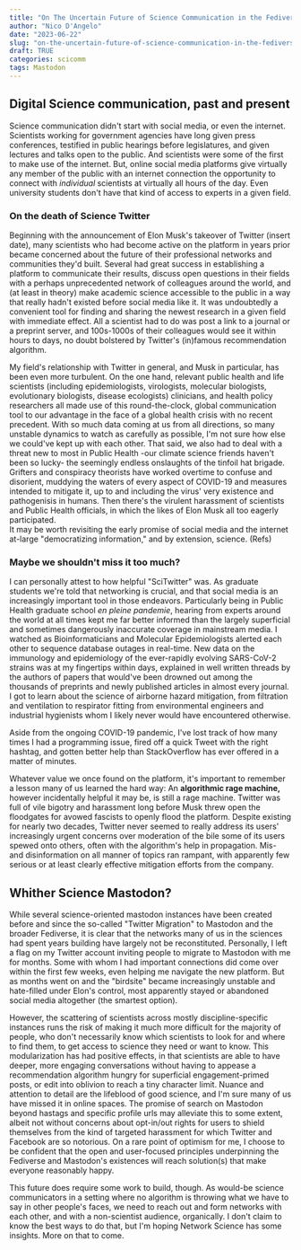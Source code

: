 ```yaml
---
title: "On The Uncertain Future of Science Communication in the Fediverse"
author: "Nico D'Angelo"
date: "2023-06-22"
slug: "on-the-uncertain-future-of-science-communication-in-the-fediverse"
draft: TRUE
categories: scicomm
tags: Mastodon
---
```

## Digital Science communication, past and present

Science communication didn't start with social media, or even the internet. Scientists working for government agencies have long given press conferences, testified in public hearings before legislatures, and given lectures and talks open to the public. And scientists were some of the first to make use of the internet.  But, online social media platforms give virtually any member of the public with an internet connection the opportunity to connect with *individual* scientists at virtually all hours of the day. Even university students don't have that kind of access to experts in a given field. 

### On the death of Science Twitter

Beginning with the announcement of Elon Musk's takeover of Twitter (insert date), many scientists who had become active on the platform in years prior became concerned about the future of their professional networks and communities they'd built. Several had great success in establishing a platform to communicate their results, discuss open questions in their fields with a perhaps unprecedented network of colleagues around the world, and (at least in theory) make academic science accessible to the public in a way that really hadn't existed before social media like it.  It was undoubtedly a convenient tool for finding and sharing the newest research in a given field with immediate effect. All a scientist had to do was post a link to a journal or a preprint server, and 100s-1000s of their colleagues would see it within hours to days, no doubt bolstered by Twitter's (in)famous recommendation algorithm.


My field's relationship with Twitter in general, and Musk in particular, has been even more turbulent. On the one hand,  relevant public health  and life scientists (including epidemiologists, virologists, molecular biologists, evolutionary biologists, disease ecologists) clinicians, and health policy researchers all made use of this round-the-clock, global communication tool to our advantage in the face of a global health crisis with no recent precedent. With so much data coming at us from all directions, so many unstable dynamics to watch as carefully as possible, I'm not sure how else we could've kept up with each other. That said, we also had to deal with a threat new to most in Public Health -our climate science friends haven't been so lucky- the seemingly endless onslaughts of the tinfoil hat brigade. Grifters and conspiracy theorists have worked overtime to confuse and disorient, muddying the waters of every aspect of COVID-19 and measures intended to mitigate it, up to and including the virus' very existence and pathogenisis in humans. Then there's the virulent harassment of scientists and Public Health officials, in which the likes of Elon Musk all too eagerly participated.    
It may be worth revisiting the early promise of social media and the internet at-large "democratizing information," and by extension, science. (Refs)

### Maybe we shouldn't miss it too much?

I can personally attest to how helpful "SciTwitter" was. As graduate students we're told that networking is crucial, and that social media is an increasingly important tool in those endeavors. Particularly being in Public Health graduate school *en pleine pandemie*, hearing from experts around the world at all times kept me far better informed than the largely superficial and sometimes dangerously inaccurate coverage in mainstream media. I watched as Bioinformaticians and Molecular Epidemiologists alerted each other to sequence database outages in real-time. New data on the immunology and epidemiology of the ever-rapidly evolving SARS-CoV-2 strains was at my fingertips within days, explained in well written threads by the authors of papers that would've been drowned out among the thousands of preprints and newly published articles in almost every journal. I got to learn about the science of airborne hazard mitigation, from filtration and ventilation to respirator fitting from environmental engineers and industrial hygienists  whom I likely never would have encountered otherwise.

Aside from the ongoing COVID-19 pandemic, I've lost track of how many times I had a programming issue, fired off a quick Tweet with the right hashtag, and gotten better help than StackOverflow has ever offered in a matter of minutes.


Whatever value we once found on the platform, it's important to remember a lesson many of us learned the hard way: An **algorithmic rage machine,** however incidentally helpful it may be, is still a rage machine. Twitter was full of vile bigotry and harassment long before Musk threw open the floodgates for avowed fascists to openly flood the platform. Despite existing for nearly two decades, Twitter never seemed to really address its users' increasingly urgent concerns over moderation of the bile some of its users spewed onto others, often with the algorithm's help in propagation. Mis- and disinformation on all manner of topics ran rampant, with apparently few serious or at least clearly effective mitigation efforts from the company.

## Whither Science Mastodon?

While several science-oriented mastodon instances have been created before and since the so-called "Twitter Migration" to Mastodon and the broader Fediverse, it is clear that the networks many of us in the sciences had spent years building have largely not be reconstituted. Personally, I left a flag on my Twitter account inviting people to migrate to Mastodon with me for months. Some with whom I had important connections did come over within the first few weeks, even helping me navigate the new platform. But as months went on and the "birdsite" became increasingly unstable and hate-filled under Elon's control, most apparently stayed or abandoned social media altogether (the smartest option).  

However, the scattering of scientists across mostly discipline-specific instances runs the risk of making it much more difficult for the majority of people, who don't necessarily know which scientists to look for and where to find them, to get access to science they need or want to know. This modularization has had positive effects, in that scientists are able to have deeper, more engaging conversations without having to appease a recommendation algorithm hungry for superficial engagement-primed posts, or edit into oblivion to reach a tiny character limit. Nuance and attention to detail are the lifeblood of good science, and I'm sure many of us have missed it in online spaces.  The promise of search on Mastodon beyond hastags and specific profile urls may alleviate this to some extent, albeit not without concerns about opt-in/out rights for users to shield themselves from the kind of targeted harassment for which Twitter and Facebook are so notorious. On a rare point of optimism for me, I choose to be confident that the open and user-focused principles underpinning the Fediverse and Mastodon's existences will reach solution(s) that make everyone reasonably happy.

This future does require some work to build, though. As would-be science communicators in a setting where no algorithm is throwing what we have to say in other people's faces, we need to reach out and form networks with each other, and with a non-scientist audience, organically. I don't claim to know the best ways to do that, but I'm hoping Network Science has some insights. More on that to come. 

<!--- Put this in a different post?

### On recentralization, or, don't feed the data parasites

Mastodon has been abuzz with concerns about another problem: the perceived encroachment of the same corporations behind the platforms so many left behind into the Fediverse. Not long after Elon's takeover, Jack Dorsey launched "BlueSky," a comparatively bare bones, invite-only platform based largely on Twitter source. It currently does not federate, but it seems likely that will happen in the future. Of seemingly more urgent concern is the news that "Meta," the parent company of Facebook conveniently rebranded to distance itself from Cambridge Analytica and the sentiment analysis feedback loop-driven organization of several fascist coup attempts around the world, is planning to launch its own social network based on Mastodon's source, with the apparent intention of federating. 
--->

